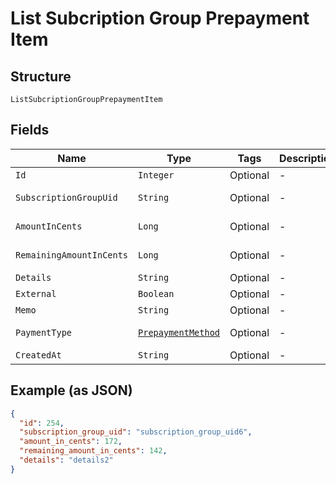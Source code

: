 
# List Subcription Group Prepayment Item

## Structure

`ListSubcriptionGroupPrepaymentItem`

## Fields

| Name | Type | Tags | Description | Getter | Setter |
|  --- | --- | --- | --- | --- | --- |
| `Id` | `Integer` | Optional | - | Integer getId() | setId(Integer id) |
| `SubscriptionGroupUid` | `String` | Optional | - | String getSubscriptionGroupUid() | setSubscriptionGroupUid(String subscriptionGroupUid) |
| `AmountInCents` | `Long` | Optional | - | Long getAmountInCents() | setAmountInCents(Long amountInCents) |
| `RemainingAmountInCents` | `Long` | Optional | - | Long getRemainingAmountInCents() | setRemainingAmountInCents(Long remainingAmountInCents) |
| `Details` | `String` | Optional | - | String getDetails() | setDetails(String details) |
| `External` | `Boolean` | Optional | - | Boolean getExternal() | setExternal(Boolean external) |
| `Memo` | `String` | Optional | - | String getMemo() | setMemo(String memo) |
| `PaymentType` | [`PrepaymentMethod`](../../doc/models/prepayment-method.md) | Optional | - | PrepaymentMethod getPaymentType() | setPaymentType(PrepaymentMethod paymentType) |
| `CreatedAt` | `String` | Optional | - | String getCreatedAt() | setCreatedAt(String createdAt) |

## Example (as JSON)

```json
{
  "id": 254,
  "subscription_group_uid": "subscription_group_uid6",
  "amount_in_cents": 172,
  "remaining_amount_in_cents": 142,
  "details": "details2"
}
```

